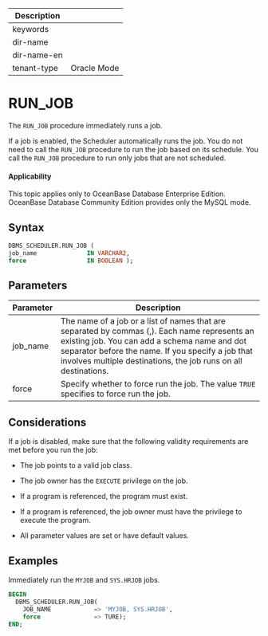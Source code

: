 | Description   |                 |
|---------------|-----------------|
| keywords      |                 |
| dir-name      |                 |
| dir-name-en   |                 |
| tenant-type   | Oracle Mode     |

# RUN_JOB

The `RUN_JOB` procedure immediately runs a job.

If a job is enabled, the Scheduler automatically runs the job. You do not need to call the `RUN_JOB` procedure to run the job based on its schedule. You call the `RUN_JOB` procedure to run only jobs that are not scheduled.

  <main id="notice" >
    <h4>Applicability</h4>
    <p>This topic applies only to OceanBase Database Enterprise Edition. OceanBase Database Community Edition provides only the MySQL mode. </p>
  </main>

## Syntax

```sql
DBMS_SCHEDULER.RUN_JOB (
job_name              IN VARCHAR2,
force                 IN BOOLEAN );
```



## Parameters

| Parameter | Description |
|--------------------|------------------|
| job_name | The name of a job or a list of names that are separated by commas (,). Each name represents an existing job. You can add a schema name and dot separator before the name. If you specify a job that involves multiple destinations, the job runs on all destinations.  |
| force | Specify whether to force run the job. The value `TRUE` specifies to force run the job.  |


## Considerations

If a job is disabled, make sure that the following validity requirements are met before you run the job:

* The job points to a valid job class.

* The job owner has the `EXECUTE` privilege on the job.

* If a program is referenced, the program must exist.

* If a program is referenced, the job owner must have the privilege to execute the program.

* All parameter values are set or have default values.


## Examples

Immediately run the `MYJOB` and `SYS.HRJOB` jobs.

```sql
BEGIN
  DBMS_SCHEDULER.RUN_JOB(
    JOB_NAME            => 'MYJOB, SYS.HRJOB',
    force               => TURE);
END;
```
